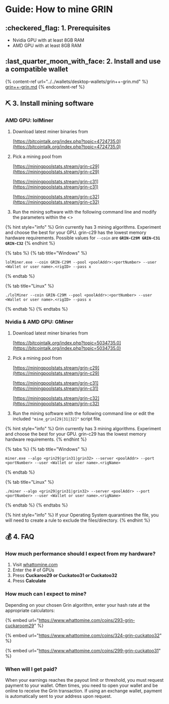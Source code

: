 # Guide: How to mine GRIN

## :checkered\_flag: 1. Prerequisites

* Nvidia GPU with at least 8GB RAM
* AMD GPU with at least 8GB RAM

## :last\_quarter\_moon\_with\_face: 2. Install and use a compatible wallet

{% content-ref url="../../wallets/desktop-wallets/grin++-grin.md" %}
[grin++-grin.md](../../wallets/desktop-wallets/grin++-grin.md)
{% endcontent-ref %}

## :pick: 3. Install mining software

### AMD GPU: lolMiner

1.  Download latest miner binaries from&#x20;

    [https://bitcointalk.org/index.php?topic=4724735.0](https://bitcointalk.org/index.php?topic=4724735.0)
2.  Pick a mining pool from

    [https://miningpoolstats.stream/grin-c29](https://miningpoolstats.stream/grin-c29)

    [https://miningpoolstats.stream/grin-c31](https://miningpoolstats.stream/grin-c31)

    [https://miningpoolstats.stream/grin-c32](https://miningpoolstats.stream/grin-c32)
3. Run the mining software with the following command line and modify the parameters within the <>

{% hint style="info" %}
Grin currently has 3 mining algorithms. Experiment and choose the best for your GPU. grin-c29 has the lowest memory hardware requirements. Possible values for `--coin` are **`GRIN-C29M GRIN-C31 GRIN-C32`**
{% endhint %}

{% tabs %}
{% tab title="Windows" %}
```
lolMiner.exe --coin GRIN-C29M --pool <poolAddr>:<portNumber> --user <Wallet or user name>.<rigID> --pass x
```
{% endtab %}

{% tab title="Linux" %}
```
./lolMiner --coin GRIN-C29M --pool <poolAddr>:<portNumber> --user <Wallet or user name>.<rigID> --pass x
```
{% endtab %}
{% endtabs %}

### Nvidia & AMD GPU: GMiner

1.  Download latest miner binaries from&#x20;

    [https://bitcointalk.org/index.php?topic=5034735.0](https://bitcointalk.org/index.php?topic=5034735.0)
2.  Pick a mining pool from

    [https://miningpoolstats.stream/grin-c29](https://miningpoolstats.stream/grin-c29)

    [https://miningpoolstats.stream/grin-c31](https://miningpoolstats.stream/grin-c31)

    [https://miningpoolstats.stream/grin-c32](https://miningpoolstats.stream/grin-c32)
3. Run the mining software with the following command line or edit the included `"mine_grin[29|31|32]"` script file.

{% hint style="info" %}
Grin currently has 3 mining algorithms. Experiment and choose the best for your GPU. grin-c29 has the lowest memory hardware requirements.
{% endhint %}

{% tabs %}
{% tab title="Windows" %}
```
miner.exe --algo <grin29|grin31|grin32> --server <poolAddr> --port <portNumber> --user <Wallet or user name>.<rigName>
```
{% endtab %}

{% tab title="Linux" %}
```
./miner --algo <grin29|grin31|grin32> --server <poolAddr> --port <portNumber> --user <Wallet or user name>.<rigName>
```
{% endtab %}
{% endtabs %}

{% hint style="info" %}
If your Operating System quarantines the file, you will need to create a rule to exclude the files/directory.
{% endhint %}

## :moneybag: 4. FAQ

### How much performance should I expect from my hardware?

1. Visit [whattomine.com](https://www.whattomine.com/)
2. Enter the # of GPUs
3. Press **Cuckaroo29 or Cuckatoo31 or Cuckatoo32**
4. Press **Calculate**

### How much can I expect to mine?

Depending on your chosen Grin algorithm, enter your hash rate at the appropriate calculators:

{% embed url="https://www.whattomine.com/coins/293-grin-cuckaroom29" %}

{% embed url="https://www.whattomine.com/coins/324-grin-cuckatoo32" %}

{% embed url="https://www.whattomine.com/coins/299-grin-cuckatoo31" %}

### When will I get paid?

When your earnings reaches the payout limit or threshold, you must request payment to your wallet. Often times, you need to open your wallet and be online to receive the Grin transaction. If using an exchange wallet, payment is automatically sent to your address upon request.
